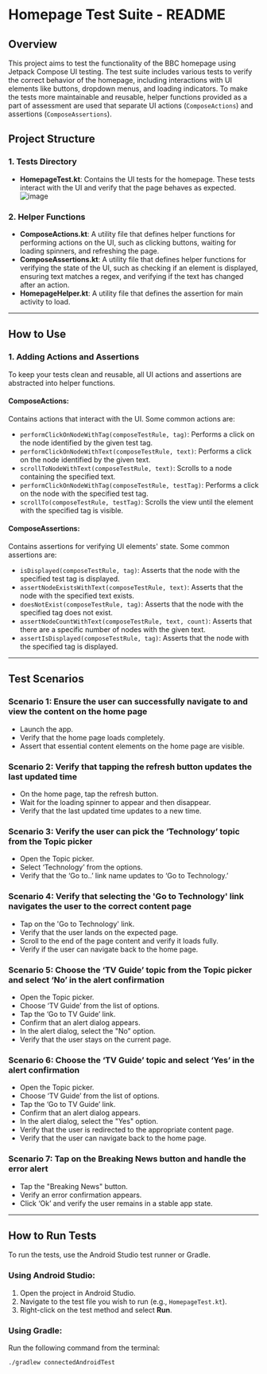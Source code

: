 # Homepage Test Suite - README

## Overview

This project aims to test the functionality of the BBC homepage using Jetpack Compose UI testing. The test suite includes various tests to verify the correct behavior of the homepage, including interactions with UI elements like buttons, dropdown menus, and loading indicators. To make the tests more maintainable and reusable, helper functions provided as a part of assessment are used that separate UI actions (`ComposeActions`) and assertions (`ComposeAssertions`).

## Project Structure

### 1. **Tests Directory**
- **HomepageTest.kt**: Contains the UI tests for the homepage. These tests interact with the UI and verify that the page behaves as expected.
![image](https://github.com/user-attachments/assets/8993a978-af23-4a58-9662-e9bd4a4cef69)


### 2. **Helper Functions**
- **ComposeActions.kt**: A utility file that defines helper functions for performing actions on the UI, such as clicking buttons, waiting for loading spinners, and refreshing the page.
- **ComposeAssertions.kt**: A utility file that defines helper functions for verifying the state of the UI, such as checking if an element is displayed, ensuring text matches a regex, and verifying if the text has changed after an action.
- **HomepageHelper.kt**: A utility file that defines the assertion for main activity to load.

---

## How to Use

### 1. **Adding Actions and Assertions**

To keep your tests clean and reusable, all UI actions and assertions are abstracted into helper functions.

#### **ComposeActions**:

Contains actions that interact with the UI. Some common actions are:

- `performClickOnNodeWithTag(composeTestRule, tag)`: Performs a click on the node identified by the given test tag.
- `performClickOnNodeWithText(composeTestRule, text)`: Performs a click on the node identified by the given text.
- `scrollToNodeWithText(composeTestRule, text)`: Scrolls to a node containing the specified text.
- `performClickOnNodeWithTag(composeTestRule, testTag)`: Performs a click on the node with the specified test tag.
- `scrollTo(composeTestRule, testTag)`: Scrolls the view until the element with the specified tag is visible.

#### **ComposeAssertions**:

Contains assertions for verifying UI elements' state. Some common assertions are:

- `isDisplayed(composeTestRule, tag)`: Asserts that the node with the specified test tag is displayed.
- `assertNodeExistsWithText(composeTestRule, text)`: Asserts that the node with the specified text exists.
- `doesNotExist(composeTestRule, tag)`: Asserts that the node with the specified tag does not exist.
- `assertNodeCountWithText(composeTestRule, text, count)`: Asserts that there are a specific number of nodes with the given text.
- `assertIsDisplayed(composeTestRule, tag)`: Asserts that the node with the specified tag is displayed.

---

## Test Scenarios

### Scenario 1: **Ensure the user can successfully navigate to and view the content on the home page**
- Launch the app.
- Verify that the home page loads completely.
- Assert that essential content elements on the home page are visible.

### Scenario 2: **Verify that tapping the refresh button updates the last updated time**
- On the home page, tap the refresh button.
- Wait for the loading spinner to appear and then disappear.
- Verify that the last updated time updates to a new time.

### Scenario 3: **Verify the user can pick the ‘Technology’ topic from the Topic picker**
- Open the Topic picker.
- Select ‘Technology’ from the options.
- Verify that the ‘Go to..’ link name updates to ‘Go to Technology.’

### Scenario 4: **Verify that selecting the 'Go to Technology' link navigates the user to the correct content page**
- Tap on the 'Go to Technology' link.
- Verify that the user lands on the expected page.
- Scroll to the end of the page content and verify it loads fully.
- Verify if the user can navigate back to the home page.

### Scenario 5: **Choose the ‘TV Guide’ topic from the Topic picker and select ‘No’ in the alert confirmation**
- Open the Topic picker.
- Choose ‘TV Guide’ from the list of options.
- Tap the ‘Go to TV Guide’ link.
- Confirm that an alert dialog appears.
- In the alert dialog, select the "No" option.
- Verify that the user stays on the current page.

### Scenario 6: **Choose the ‘TV Guide’ topic and select ‘Yes’ in the alert confirmation**
- Open the Topic picker.
- Choose ‘TV Guide’ from the list of options.
- Tap the ‘Go to TV Guide’ link.
- Confirm that an alert dialog appears.
- In the alert dialog, select the "Yes" option.
- Verify that the user is redirected to the appropriate content page.
- Verify that the user can navigate back to the home page.

### Scenario 7: **Tap on the Breaking News button and handle the error alert**
- Tap the "Breaking News" button.
- Verify an error confirmation appears.
- Click ‘Ok’ and verify the user remains in a stable app state.

---

## How to Run Tests

To run the tests, use the Android Studio test runner or Gradle.

### Using Android Studio:
1. Open the project in Android Studio.
2. Navigate to the test file you wish to run (e.g., `HomepageTest.kt`).
3. Right-click on the test method and select **Run**.

### Using Gradle:
Run the following command from the terminal:
```bash
./gradlew connectedAndroidTest
